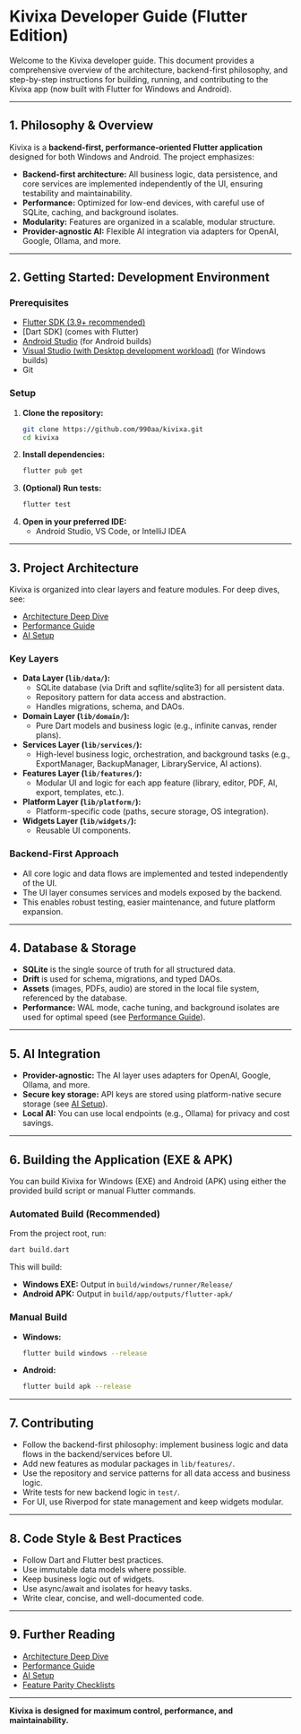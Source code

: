 
# Kivixa Developer Guide (Flutter Edition)

Welcome to the Kivixa developer guide. This document provides a comprehensive overview of the architecture, backend-first philosophy, and step-by-step instructions for building, running, and contributing to the Kivixa app (now built with Flutter for Windows and Android).

---

## 1. Philosophy & Overview

Kivixa is a **backend-first, performance-oriented Flutter application** designed for both Windows and Android. The project emphasizes:

- **Backend-first architecture:** All business logic, data persistence, and core services are implemented independently of the UI, ensuring testability and maintainability.
- **Performance:** Optimized for low-end devices, with careful use of SQLite, caching, and background isolates.
- **Modularity:** Features are organized in a scalable, modular structure.
- **Provider-agnostic AI:** Flexible AI integration via adapters for OpenAI, Google, Ollama, and more.

---

## 2. Getting Started: Development Environment

### Prerequisites

- [Flutter SDK (3.9+ recommended)](https://docs.flutter.dev/get-started/install)
- [Dart SDK] (comes with Flutter)
- [Android Studio](https://developer.android.com/studio) (for Android builds)
- [Visual Studio (with Desktop development workload)](https://docs.microsoft.com/en-us/visualstudio/install/install-visual-studio) (for Windows builds)
- Git

### Setup

1. **Clone the repository:**
     ```bash
     git clone https://github.com/990aa/kivixa.git
     cd kivixa
     ```
2. **Install dependencies:**
     ```bash
     flutter pub get
     ```
3. **(Optional) Run tests:**
     ```bash
     flutter test
     ```
4. **Open in your preferred IDE:**
     - Android Studio, VS Code, or IntelliJ IDEA

---

## 3. Project Architecture

Kivixa is organized into clear layers and feature modules. For deep dives, see:
- [Architecture Deep Dive](./architecture.md)
- [Performance Guide](./performance.md)
- [AI Setup](./ai-setup.md)

### Key Layers

- **Data Layer (`lib/data/`):**
    - SQLite database (via Drift and sqflite/sqlite3) for all persistent data.
    - Repository pattern for data access and abstraction.
    - Handles migrations, schema, and DAOs.
- **Domain Layer (`lib/domain/`):**
    - Pure Dart models and business logic (e.g., infinite canvas, render plans).
- **Services Layer (`lib/services/`):**
    - High-level business logic, orchestration, and background tasks (e.g., ExportManager, BackupManager, LibraryService, AI actions).
- **Features Layer (`lib/features/`):**
    - Modular UI and logic for each app feature (library, editor, PDF, AI, export, templates, etc.).
- **Platform Layer (`lib/platform/`):**
    - Platform-specific code (paths, secure storage, OS integration).
- **Widgets Layer (`lib/widgets/`):**
    - Reusable UI components.

### Backend-First Approach

- All core logic and data flows are implemented and tested independently of the UI.
- The UI layer consumes services and models exposed by the backend.
- This enables robust testing, easier maintenance, and future platform expansion.

---

## 4. Database & Storage

- **SQLite** is the single source of truth for all structured data.
- **Drift** is used for schema, migrations, and typed DAOs.
- **Assets** (images, PDFs, audio) are stored in the local file system, referenced by the database.
- **Performance:** WAL mode, cache tuning, and background isolates are used for optimal speed (see [Performance Guide](./performance.md)).

---

## 5. AI Integration

- **Provider-agnostic:** The AI layer uses adapters for OpenAI, Google, Ollama, and more.
- **Secure key storage:** API keys are stored using platform-native secure storage (see [AI Setup](./ai-setup.md)).
- **Local AI:** You can use local endpoints (e.g., Ollama) for privacy and cost savings.

---

## 6. Building the Application (EXE & APK)

You can build Kivixa for Windows (EXE) and Android (APK) using either the provided build script or manual Flutter commands.

### Automated Build (Recommended)

From the project root, run:

```bash
dart build.dart
```

This will build:
- **Windows EXE:** Output in `build/windows/runner/Release/`
- **Android APK:** Output in `build/app/outputs/flutter-apk/`

### Manual Build

- **Windows:**
    ```bash
    flutter build windows --release
    ```
- **Android:**
    ```bash
    flutter build apk --release
    ```

---

## 7. Contributing

- Follow the backend-first philosophy: implement business logic and data flows in the backend/services before UI.
- Add new features as modular packages in `lib/features/`.
- Use the repository and service patterns for all data access and business logic.
- Write tests for new backend logic in `test/`.
- For UI, use Riverpod for state management and keep widgets modular.

---

## 8. Code Style & Best Practices

- Follow Dart and Flutter best practices.
- Use immutable data models where possible.
- Keep business logic out of widgets.
- Use async/await and isolates for heavy tasks.
- Write clear, concise, and well-documented code.

---

## 9. Further Reading

- [Architecture Deep Dive](./architecture.md)
- [Performance Guide](./performance.md)
- [AI Setup](./ai-setup.md)
- [Feature Parity Checklists](./parity/)

---

**Kivixa is designed for maximum control, performance, and maintainability.**